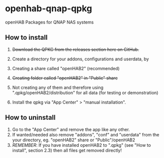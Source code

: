 # openhab-qnap-qpkg
openHAB Packages for QNAP NAS systems

## How to install
1. ~~Download the QPKG from the releases section here on GitHub.~~

2. Create a directory for your addons, configurations and userdata, by

  1. Creating a share called "openHAB2" (recommended)
  2. ~~Creating folder called "openHAB2" in "Public" share~~
  3. Not creating any of them and therefore using ".qpkg/openHAB2/distribution" for all data (for testing or demonstration)
  
3. Install the qpkg via "App Center" > "manual installation".

## How to uninstall
1. Go to the "App Center" and remove the app like any other.
2. If wanted/needed also remove "addons", "conf" and "userdata" from the your directory, eg. "openHAB2" share or "Public"/openHAB2
  1. _REMEMBER_: If you have installed openHAB2 to ".qpkg" (see "How to install", section 2.3) then all files get removed directly!
  
